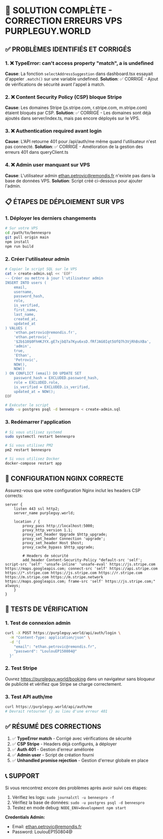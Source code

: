 # 🚀 SOLUTION COMPLÈTE - CORRECTION ERREURS VPS PURPLEGUY.WORLD

## ✅ PROBLÈMES IDENTIFIÉS ET CORRIGÉS

### 1. ❌ TypeError: can't access property "match", a is undefined
**Cause**: La fonction `selectAddressSuggestion` dans dashboard.tsx essayait d'appeler `.match()` sur une variable undefined.
**Solution**: ✅ CORRIGÉ - Ajout de vérifications de sécurité avant l'appel à match.

### 2. ❌ Content Security Policy (CSP) bloque Stripe
**Cause**: Les domaines Stripe (js.stripe.com, r.stripe.com, m.stripe.com) étaient bloqués par CSP.
**Solution**: ✅ CORRIGÉ - Les domaines sont déjà ajoutés dans server/index.ts, mais pas encore déployés sur le VPS.

### 3. ❌ Authentication required avant login
**Cause**: L'API retourne 401 pour /api/auth/me même quand l'utilisateur n'est pas connecté.
**Solution**: ✅ CORRIGÉ - Amélioration de la gestion des erreurs 401 dans queryClient.ts

### 4. ❌ Admin user manquant sur VPS
**Cause**: L'utilisateur admin ethan.petrovic@remondis.fr n'existe pas dans la base de données VPS.
**Solution**: Script créé ci-dessous pour ajouter l'admin.

## 📋 ÉTAPES DE DÉPLOIEMENT SUR VPS

### 1. Déployer les derniers changements
```bash
# Sur votre VPS
cd /path/to/bennespro
git pull origin main
npm install
npm run build
```

### 2. Créer l'utilisateur admin
```bash
# Copier le script SQL sur le VPS
cat > create-admin.sql << 'EOF'
-- Créer ou mettre à jour l'utilisateur admin
INSERT INTO users (
    email, 
    username, 
    password_hash, 
    role, 
    is_verified, 
    first_name, 
    last_name,
    created_at,
    updated_at
) VALUES (
    'ethan.petrovic@remondis.fr',
    'ethan.petrovic',
    '$2b$10$0FhHKJYX.gE7xjbQ7a7Kyu6xsD.fRfJAG0Iqt5UfQ7h3VjRhBsXBa',
    'admin',
    true,
    'Ethan',
    'Petrovic',
    NOW(),
    NOW()
) ON CONFLICT (email) DO UPDATE SET
    password_hash = EXCLUDED.password_hash,
    role = EXCLUDED.role,
    is_verified = EXCLUDED.is_verified,
    updated_at = NOW();
EOF

# Exécuter le script
sudo -u postgres psql -d bennespro < create-admin.sql
```

### 3. Redémarrer l'application
```bash
# Si vous utilisez systemd
sudo systemctl restart bennespro

# Si vous utilisez PM2
pm2 restart bennespro

# Si vous utilisez Docker
docker-compose restart app
```

## 🔧 CONFIGURATION NGINX CORRECTE

Assurez-vous que votre configuration Nginx inclut les headers CSP corrects:

```nginx
server {
    listen 443 ssl http2;
    server_name purpleguy.world;

    location / {
        proxy_pass http://localhost:5000;
        proxy_http_version 1.1;
        proxy_set_header Upgrade $http_upgrade;
        proxy_set_header Connection 'upgrade';
        proxy_set_header Host $host;
        proxy_cache_bypass $http_upgrade;
        
        # Headers de sécurité
        add_header Content-Security-Policy "default-src 'self'; script-src 'self' 'unsafe-inline' 'unsafe-eval' https://js.stripe.com https://maps.googleapis.com; connect-src 'self' https://api.stripe.com https://*.stripe.com https://js.stripe.com https://r.stripe.com https://m.stripe.com https://m.stripe.network https://maps.googleapis.com; frame-src 'self' https://js.stripe.com;" always;
    }
}
```

## 🧪 TESTS DE VÉRIFICATION

### 1. Test de connexion admin
```bash
curl -X POST https://purpleguy.world/api/auth/login \
  -H "Content-Type: application/json" \
  -d '{
    "email": "ethan.petrovic@remondis.fr",
    "password": "LoulouEP150804@"
  }'
```

### 2. Test Stripe
Ouvrez https://purpleguy.world/booking dans un navigateur sans bloqueur de publicité et vérifiez que Stripe se charge correctement.

### 3. Test API auth/me
```bash
curl https://purpleguy.world/api/auth/me
# Devrait retourner {} au lieu d'une erreur 401
```

## ✅ RÉSUMÉ DES CORRECTIONS

1. ✅ **TypeError match** - Corrigé avec vérifications de sécurité
2. ✅ **CSP Stripe** - Headers déjà configurés, à déployer
3. ✅ **Auth 401** - Gestion d'erreur améliorée
4. ✅ **Admin user** - Script de création fourni
5. ✅ **Unhandled promise rejection** - Gestion d'erreur globale en place

## 📞 SUPPORT

Si vous rencontrez encore des problèmes après avoir suivi ces étapes:
1. Vérifiez les logs: `sudo journalctl -u bennespro -f`
2. Vérifiez la base de données: `sudo -u postgres psql -d bennespro`
3. Testez en mode debug: `NODE_ENV=development npm start`

**Credentials Admin:**
- Email: ethan.petrovic@remondis.fr
- Password: LoulouEP150804@
